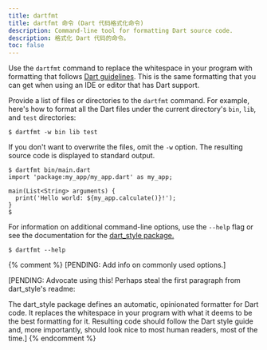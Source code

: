 ```yaml
---
title: dartfmt
title: dartfmt 命令 (Dart 代码格式化命令)
description: Command-line tool for formatting Dart source code.
description: 格式化 Dart 代码的命令。
toc: false
---
```


Use the `dartfmt` command to replace the whitespace in your program
with formatting that follows
[Dart guidelines](/guides/language/effective-dart/style#formatting).
This is the same formatting that you can get
when using an IDE or editor that has Dart support.

Provide a list of files or directories to the `dartfmt` command.
For example, here's how to format all the Dart files
under the current directory's `bin`, `lib`, and `test` directories:

```terminal
$ dartfmt -w bin lib test
```

If you don't want to overwrite the files,
omit the `-w` option.
The resulting source code is displayed to standard output.

```terminal
$ dartfmt bin/main.dart
import 'package:my_app/my_app.dart' as my_app;

main(List<String> arguments) {
  print('Hello world: ${my_app.calculate()}!');
}
$
```

For information on additional command-line options,
use the `--help` flag or see the documentation for the
[dart_style package.]({{site.pub-pkg}}/dart_style)

```terminal
$ dartfmt --help
```

{% comment %}
[PENDING: Add info on commonly used options.]

[PENDING: Advocate using this! Perhaps steal the first paragraph from
dart_style's readme:

The dart_style package defines an automatic, opinionated formatter
for Dart code. It replaces the whitespace in your program with what
it deems to be the best formatting for it. Resulting code should
follow the Dart style guide and, more importantly, should look nice
to most human readers, most of the time.]
{% endcomment %}
